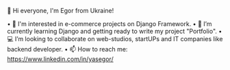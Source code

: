 👋 Hi everyone, I'm Egor from Ukraine!

• 👀 I'm interested in e-commerce projects on Django Framework.
• 🌱 I’m currently learning Django and getting ready to write my project "Portfolio".
• 💻 I’m looking to collaborate on web-studios, startUPs and IT companies like backend developer.
• 📫 How to reach me: https://www.linkedin.com/in/yasegor/

